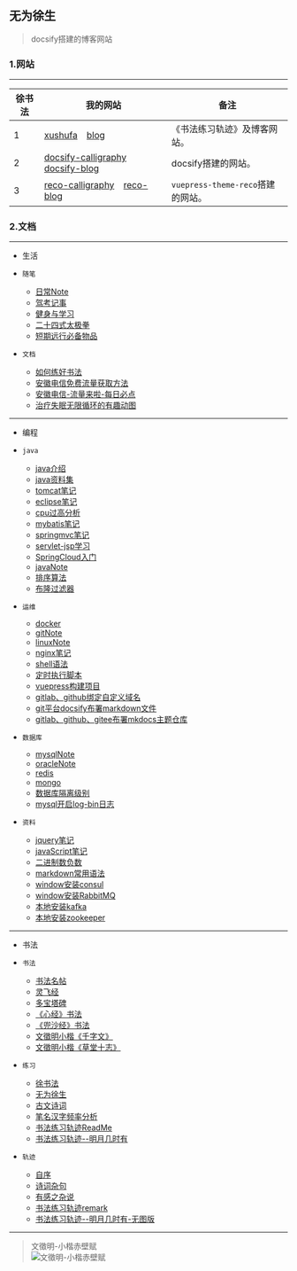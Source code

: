 
## 无为徐生

> docsify搭建的博客网站

### 1.网站

---

| 徐书法 | 我的网站 |  备注  |
| ---  | ------------- |  ------------- |
| 1    | [xushufa]( https://xushufa.cn ) &ensp; [blog]( https://blog.xushufa.cn ) | 《书法练习轨迹》及博客网站。     |
| 2    | [docsify-calligraphy]( https://docsify-calligraphy.xushufa.cn ) &ensp; [docsify-blog]( https://docsify-blog.xushufa.cn ) | docsify搭建的网站。 |
| 3    | [reco-calligraphy]( https://reco-calligraphy.xushufa.cn ) &ensp; [reco-blog]( https://reco-blog.xushufa.cn ) | `vuepress-theme-reco`搭建的网站。     |


### 2.文档

---

- 生活

- `随笔`

  - [日常Note](生活/随笔/日常Note.md)
  - [驾考记事](生活/随笔/驾考记事.md)
  - [健身与学习](生活/随笔/健身与学习.md)
  - [二十四式太极拳](生活/随笔/二十四式太极拳.md)
  - [短期远行必备物品](生活/随笔/短期远行必备物品.md)

- `文档`

  - [如何练好书法](生活/文档/如何练好书法.md)
  - [安徽电信免费流量获取方法](生活/文档/安徽电信免费流量获取方法.md)
  - [安徽电信-流量来啦-每日必点](生活/文档/安徽电信-流量来啦-每日必点.md)
  - [治疗失眠无限循环的有趣动图](生活/文档/治疗失眠无限循环的有趣动图.md)
  
---

- 编程

- `java`

  - [java介绍](编程/java/java介绍.md)
  - [java资料集](编程/java/java资料集.md)
  - [tomcat笔记](编程/java/tomcat笔记.md)
  - [eclipse笔记](编程/java/eclipse笔记.md)
  - [cpu过高分析](编程/java/cpu过高分析.md)
  - [mybatis笔记](编程/java/mybatis笔记.md)
  - [springmvc笔记](编程/java/springmvc笔记.md)
  - [servlet-jsp学习](编程/java/servlet-jsp学习.md)
  - [SpringCloud入门](编程/java/SpringCloud入门.md)
  - [javaNote](编程/java/javaNote.md)
  - [排序算法](编程/java/排序算法.md)
  - [布隆过滤器](编程/java/布隆过滤器.md)
  
- `运维`

  - [docker](编程/运维/docker.md)
  - [gitNote](编程/运维/gitNote.md)
  - [linuxNote](编程/运维/linuxNote-x.md)
  - [nginx笔记](编程/运维/nginx笔记.md)
  - [shell语法](编程/运维/shell语法.md)
  - [定时执行脚本](编程/运维/定时执行脚本.md)
  - [vuepress构建项目](编程/运维/vuepress构建项目.md)
  - [gitlab、github绑定自定义域名](编程/运维/gitlab、github绑定自定义域名.md)
  - [git平台docsify布署markdown文件](编程/运维/git平台docsify布署markdown文件.md)
  - [gitlab、github、gitee布署mkdocs主题仓库](编程/运维/gitlab、github、gitee布署mkdocs主题仓库.md)
  
- `数据库`

  - [mysqlNote](编程/数据库/mysqlNote.md)
  - [oracleNote](编程/数据库/oracleNote.md)
  - [redis](编程/数据库/redis.md)
  - [mongo](编程/数据库/mongo.md)
  - [数据库隔离级别](编程/数据库/数据库隔离级别.md)
  - [mysql开启log-bin日志](编程/数据库/mysql开启log-bin日志.md) 
  
- `资料`

  - [jquery笔记](编程/资料/jquery笔记.md)
  - [javaScript笔记](编程/资料/javaScript笔记.md)
  - [二进制数负数](编程/资料/二进制数负数.md)
  - [markdown常用语法](编程/资料/markdown常用语法.md)
  - [window安装consul](编程/资料/window安装consul.md)
  - [window安装RabbitMQ](编程/资料/window安装RabbitMQ.md)
  - [本地安装kafka](编程/资料/本地安装kafka.md)
  - [本地安装zookeeper](编程/资料/本地安装zookeeper.md)

---

- 书法

- `书法`

  - [书法名帖](书法/书法/书法名帖.md) 
  - [灵飞经](书法/书法/灵飞经.md)
  - [多宝塔碑](书法/书法/多宝塔碑.md)
  - [《心经》书法](书法/书法/《心经》书法.md)
  - [《兜沙经》书法](书法/书法/《兜沙经》书法.md) 
  - [文徵明小楷《千字文》](书法/书法/文徵明小楷《千字文》.md)
  - [文徵明小楷《草堂十志》](书法/书法/文徵明小楷《草堂十志》.md)
  
- `练习`

  - [徐书法](书法/练习/徐书法.md) 
  - [无为徐生](书法/练习/无为徐生.md)
  - [古文诗词](书法/练习/古文诗词.md) 
  - [笔名汉字频率分析](书法/练习/笔名汉字频率分析.md)
  - [书法练习轨迹ReadMe](书法/练习/书法练习轨迹ReadMe.md)
  - [书法练习轨迹--明月几时有](书法/练习/书法练习轨迹--明月几时有.md)
  
- `轨迹`

  - [自序](书法/轨迹/自序.md) 
  - [诗词杂句](书法/轨迹/诗词杂句.md) 
  - [有感之杂说](书法/轨迹/有感之杂说.md)
  - [书法练习轨迹remark](书法/轨迹/书法练习轨迹remark.md)
  - [书法练习轨迹--明月几时有-无图版](书法/轨迹/书法练习轨迹--明月几时有-无图版.md)







---
	
> 文徵明-小楷赤壁赋 <br/>
![文徵明-小楷赤壁赋]( https://xyqin.coding.net/p/my/d/imgs/git/raw/master/other/文徵明-小楷赤壁赋.jpg )

